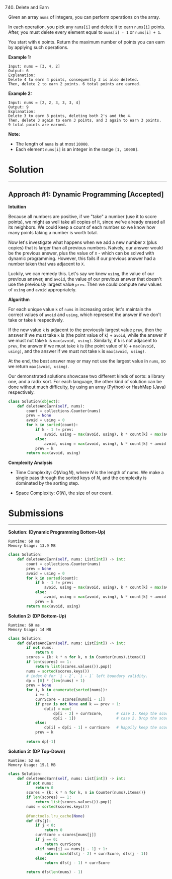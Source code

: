 740. Delete and Earn

Given an array `nums` of integers, you can perform operations on the array.

In each operation, you pick any `nums[i]` and delete it to earn `nums[i]` points. After, you must delete every element equal to `nums[i] - 1` or `nums[i] + 1`.

You start with `0` points. Return the maximum number of points you can earn by applying such operations.

**Example 1:**

```
Input: nums = [3, 4, 2]
Output: 6
Explanation: 
Delete 4 to earn 4 points, consequently 3 is also deleted.
Then, delete 2 to earn 2 points. 6 total points are earned.
```

**Example 2:**

```
Input: nums = [2, 2, 3, 3, 3, 4]
Output: 9
Explanation: 
Delete 3 to earn 3 points, deleting both 2's and the 4.
Then, delete 3 again to earn 3 points, and 3 again to earn 3 points.
9 total points are earned.
```

**Note:**

* The length of `nums` is at most `20000`.
* Each element `nums[i]` is an integer in the range `[1, 10000]`.

# Solution
---
## Approach #1: Dynamic Programming [Accepted]
**Intuition**

Because all numbers are positive, if we "take" a number (use it to score points), we might as well take all copies of it, since we've already erased all its neighbors. We could keep a count of each number so we know how many points taking a number is worth total.

Now let's investigate what happens when we add a new number `X` (plus copies) that is larger than all previous numbers. Naively, our answer would be the previous answer, plus the value of `X` - which can be solved with dynamic programming. However, this fails if our previous answer had a number taken that was adjacent to `X`.

Luckily, we can remedy this. Let's say we knew `using`, the value of our previous answer, and `avoid`, the value of our previous answer that doesn't use the previously largest value `prev`. Then we could compute new values of `using` and `avoid` appropriately.

**Algorithm**

For each unique value `k` of `nums` in increasing order, let's maintain the correct values of `avoid` and `using`, which represent the answer if we don't take or take `k` respectively.

If the new value `k` is adjacent to the previously largest value `prev`, then the answer if we must take `k` is (the point value of `k`) + `avoid`, while the answer if we must not take `k` is `max(avoid, using)`. Similarly, if `k` is not adjacent to `prev`, the answer if we must take `k` is (the point value of `k`) + `max(avoid, using)`, and the answer if we must not take `k` is `max(avoid, using)`.

At the end, the best answer may or may not use the largest value in `nums`, so we return `max(avoid, using)`.

Our demonstrated solutions showcase two different kinds of sorts: a library one, and a radix sort. For each language, the other kind of solution can be done without much difficulty, by using an array (Python) or HashMap (Java) respectively.

```python
class Solution(object):
    def deleteAndEarn(self, nums):
        count = collections.Counter(nums)
        prev = None
        avoid = using = 0
        for k in sorted(count):
            if k - 1 != prev:
                avoid, using = max(avoid, using), k * count[k] + max(avoid, using)
            else:
                avoid, using = max(avoid, using), k * count[k] + avoid
            prev = k
        return max(avoid, using)
```

**Complexity Analysis**

* Time Complexity: $O(N \log N)$, where $N$ is the length of nums. We make a single pass through the sorted keys of $N$, and the complexity is dominated by the sorting step.

* Space Complexity: $O(N)$, the size of our count.

# Submissions
---
**Solution: (Dynamic Programming Bottom-Up)**

```
Runtime: 68 ms
Memory Usage: 13.9 MB
```
```python
class Solution:
    def deleteAndEarn(self, nums: List[int]) -> int:
        count = collections.Counter(nums)
        prev = None
        avoid = using = 0
        for k in sorted(count):
            if k - 1 != prev:
                avoid, using = max(avoid, using), k * count[k] + max(avoid, using)
            else:
                avoid, using = max(avoid, using), k * count[k] + avoid
            prev = k
        return max(avoid, using)
```

**Solution 2: (DP Bottom-Up)**
```
Runtime: 60 ms
Memory Usage: 14 MB
```
```python
class Solution:
    def deleteAndEarn(self, nums: List[int]) -> int:
        if not nums:
            return 0
        scores = {k: k * n for k, n in Counter(nums).items()}
        if len(scores) == 1: 
            return list(scores.values()).pop()
        nums = sorted(scores.keys())
        # index 0 for `i - 2`, `i - 1` left boundary validity.
        dp = [0] * (len(nums) + 1)
        prev = None
        for i, k in enumerate(sorted(nums)):
            i += 1
            currScore = scores[nums[i - 1]]
            if prev is not None and k == prev + 1:
                dp[i] = max(
                    dp[i - 2] + currScore,      # case 1. Keep the score 
                    dp[i - 1])                  # case 2. Drop the score 
            else:
                dp[i] = dp[i - 1] + currScore   # happily keep the score
            prev = k
            
        return dp[-1]
```

**Solution 3: (DP Top-Down)**
```
Runtime: 52 ms
Memory Usage: 15.1 MB
```
```python
class Solution:
    def deleteAndEarn(self, nums: List[int]) -> int:
        if not nums:
            return 0
        scores = {k: k * n for k, n in Counter(nums).items()}
        if len(scores) == 1: 
            return list(scores.values()).pop()
        nums = sorted(scores.keys())
        
        @functools.lru_cache(None)
        def dfs(j):
            if j < 0:
                return 0
            currScore = scores[nums[j]]
            if j == 0:
                return currScore
            elif nums[j] == nums[j - 1] + 1:
                return max(dfs(j - 2) + currScore, dfs(j - 1))
            else:
                return dfs(j - 1) + currScore

        return dfs(len(nums) - 1)
```